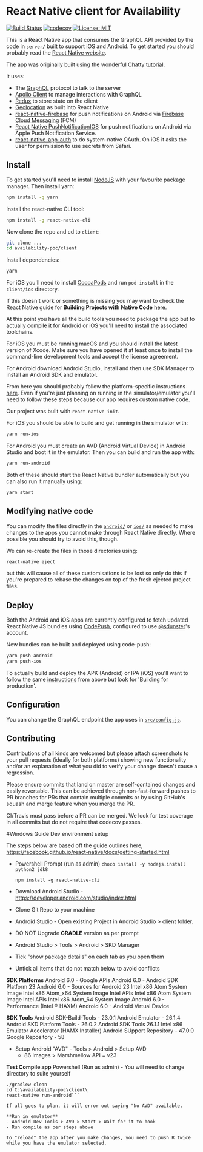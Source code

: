 # React Native client for Availability

[![Build Status](https://travis-ci.org/NSWSESMembers/availability-poc.svg?branch=master)](https://travis-ci.org/NSWSESMembers/availability-poc)
[![codecov](https://codecov.io/gh/NSWSESMembers/availability-poc/branch/master/graph/badge.svg)](https://codecov.io/gh/NSWSESMembers/availability-poc)
[![License: MIT](https://img.shields.io/badge/License-MIT-yellow.svg)](https://opensource.org/licenses/MIT)

This is a React Native app that consumes the GraphQL API provided by the code in
`server/` built to support iOS and Android. To get started you should probably
read the [React Native website](https://facebook.github.io/react-native/).

The app was originally built using the wonderful
[Chatty](https://github.com/srtucker22/chatty)
[tutorial](https://medium.com/react-native-training/building-chatty-a-whatsapp-clone-with-react-native-and-apollo-part-1-setup-68a02f7e11).

It uses:
* The [GraphQL](http://graphql.org) protocol to talk to the server
* [Apollo Client](https://github.com/apollographql/apollo-client) to manage
  interactions with GraphQL
* [Redux](https://redux.js.org) to store state on the client
* [Geolocation](https://facebook.github.io/react-native/docs/geolocation.html)
  as built into React Native
* [react-native-firebase](https://github.com/invertase/react-native-firebase) for push notifications
  on Android via [Firebase Cloud Messaging](https://firebase.google.com/docs/cloud-messaging/) (FCM)
* [React Native PushNotificationIOS](https://facebook.github.io/react-native/docs/pushnotificationios.html)
  for push notifications on Android via Apple Push Notification Service.
* [react-native-app-auth](ttps://github.com/FormidableLabs/react-native-app-auth)
  to do system-native OAuth. On iOS it asks the user for permission to use
  secrets from Safari.


## Install

To get started you'll need to install [NodeJS](https://nodejs.org/en/) with
your favourite package manager. Then install yarn:
```sh
npm install -g yarn
```

Install the react-native CLI tool:
```sh
npm install -g react-native-cli
```

Now clone the repo and cd to `client`:
```sh
git clone ...
cd availability-poc/client
```

Install dependencies:
```sh
yarn
```

For iOS you'll need to install
[CocoaPods](https://guides.cocoapods.org/using/getting-started.html) and run
`pod install` in the `client/ios` directory.

If this doesn't work or something is missing you may want to check the React
Native guide for **Building Projects with Native Code**
[here](https://facebook.github.io/react-native/docs/getting-started.html).

At this point you have all the build tools you need to package the app but to
actually compile it for Android or iOS you'll need to install the associated
toolchains.

For iOS you must be running macOS and you should install the latest version of
Xcode. Make sure you have opened it at least once to install the command-line
development tools and accept the license agreement.

For Android download Android Studio, install and then use SDK Manager to
install an Android SDK and emulator.

From here you should probably follow the platform-specific instructions
[here](https://facebook.github.io/react-native/docs/running-on-device.html).
Even if you're just planning on running in the simulator/emulator you'll need
to follow these steps because our app requires custom native code.

Our project was built with `react-native init`.

For iOS you should be able to build and get running in the simulator with:
```sh
yarn run-ios
```

For Android you must create an AVD (Android Virtual Device) in Android Studio
and boot it in the emulator. Then you can build and run the app with:
```sh
yarn run-android
```

Both of these should start the React Native bundler automatically but you can
also run it manually using:
```sh
yarn start
```


## Modifying native code

You can modify the files directly in the [`android/`](./android) or [`ios/`](./ios)
as needed to make changes to the apps you cannot make through React Native
directly. Where possible you should try to avoid this, though.

We can re-create the files in those directories using:
```sh
react-native eject
```
but this will cause all of these customisations to be lost so only do this if
you're prepared to rebase the changes on top of the fresh ejected project files.


## Deploy

Both the Android and iOS apps are currently configured to fetch updated React
Native JS bundles using [CodePush](http://microsoft.github.io/code-push/),
configured to use [@sdunster](https://github.com/sdunster)'s account.

New bundles can be built and deployed using code-push:
```sh
yarn push-android
yarn push-ios
```

To actually build and deploy the APK (Android) or IPA (iOS) you'll want to
follow the same
[instructions](https://facebook.github.io/react-native/docs/running-on-device.html)
from above but look for 'Building for production'.

## Configuration

You can change the GraphQL endpoint the app uses in
[`src/config.js`](./src/config.js).


## Contributing

Contributions of all kinds are welcomed but please attach screenshots to your
pull requests (ideally for both platforms) showing new functionality and/or an
explanation of what you did to verify your change doesn't cause a regression.

Please ensure commits that land on master are self-contained changes and easily revertable. This
can be achieved through non-fast-forward pushes to PR branches for PRs that contain multiple
commits or by using GitHub's squash and merge feature when you merge the PR.

CI/Travis must pass before a PR can be merged. We look for test coverage in all commits but do not
require that codecov passes.


#Windows Guide Dev environment setup

The steps below are based off the guide outlines here,
https://facebook.github.io/react-native/docs/getting-started.html

- Powershell Prompt (run as admin)
```choco install -y nodejs.install python2 jdk8```

	```npm install -g react-native-cli```


- Download Android Studio - https://developer.android.com/studio/index.html
- Clone Git Repo to your machine
- Android Studio - Open existing Project in Android Studio > client folder.
- DO NOT Upgrade **GRADLE** version as per prompt
- Android Studio  > Tools > Android > SKD Manager
- Tick "show package details" on each tab as you open them
- Untick all items that do not match below to avoid conflicts

**SDK Platforms**
Android 6.0 - Google APIs
Android 6.0 - Android SDK Platform 23
Android 6.0 - Sources for Android 23
Intel x86 Atom System Image
Intel x86 Atom_x64 System Image
Intel APIs Intel x86 Atom System Image
Intel APIs Intel x86 Atom_64 System Image
Android 6.0 - Performance (Intel ® HAXM)
Android 6.0 - Android Virtual Device

**SDK Tools**
Android SDK-Build-Tools - 23.0.1
Android Emulator - 26.1.4
Android SKD Platform Tools - 26.0.2
Android SDK Tools 26.1.1
Intel x86 Emulator Accelerator (HAMX Installer)
Android SUpport Repository - 47.0.0
Google Repository - 58

- Setup Android "AVD"  - Tools > Android > Setup AVD
	- 86 Images > Marshmellow API = v23

**Test Compile app** Powershell (Run as admin) - You will need to change directory to suite yourself

```cd c:\availability-poc\client\android
./gradlew clean
cd C:\availability-poc\client\
react-native run-android```

If all goes to plan, it will error out saying "No AVD" available.

**Run in emulator**
- Android Dev Tools > AVD > Start > Wait for it to book
- Run compile as per steps above

To "reload" the app after you make changes, you need to push R twice while you have the emulator selected.

